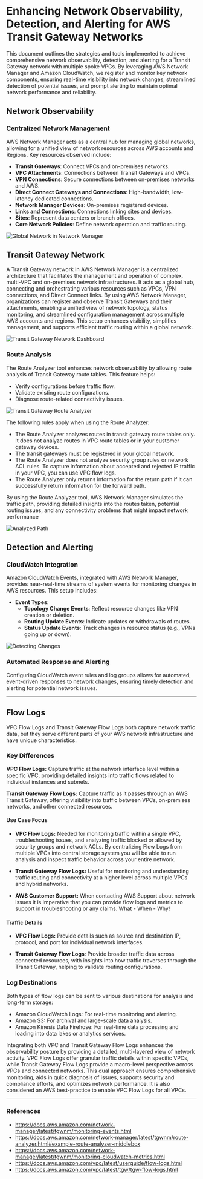 # Enhancing Network Observability, Detection, and Alerting for AWS Transit Gateway Networks

This document outlines the strategies and tools implemented to achieve comprehensive network observability, detection, and alerting for a Transit Gateway network with multiple spoke VPCs. By leveraging AWS Network Manager and Amazon CloudWatch, we register and monitor key network components, ensuring real-time visibility into network changes, streamlined detection of potential issues, and prompt alerting to maintain optimal network performance and reliability.

## Network Observability

### Centralized Network Management

AWS Network Manager acts as a central hub for managing global networks, allowing for a unified view of network resources across AWS accounts and Regions. Key resources observed include:

- **Transit Gateways**: Connect VPCs and on-premises networks.
- **VPC Attachments**: Connections between Transit Gateways and VPCs.
- **VPN Connections**: Secure connections between on-premises networks and AWS.
- **Direct Connect Gateways and Connections**: High-bandwidth, low-latency dedicated connections.
- **Network Manager Devices**: On-premises registered devices.
- **Links and Connections**: Connections linking sites and devices.
- **Sites**: Represent data centers or branch offices.
- **Core Network Policies**: Define network operation and traffic routing.

![Global Network in Network Manager](./asssets/global-network.png)

## Transit Gateway Network

A Transit Gateway network in AWS Network Manager is a centralized architecture that facilitates the management and operation of complex, multi-VPC and on-premises network infrastructures. It acts as a global hub, connecting and orchestrating various resources such as VPCs, VPN connections, and Direct Connect links. By using AWS Network Manager, organizations can register and observe Transit Gateways and their attachments, enabling a unified view of network topology, status monitoring, and streamlined configuration management across multiple AWS accounts and regions. This setup enhances visibility, simplifies management, and supports efficient traffic routing within a global network.

![Transit Gateway Network Dashboard](./asssets/transit-gateway-network.png)

### Route Analysis

The Route Analyzer tool enhances network observability by allowing route analysis of Transit Gateway route tables. This feature helps:

- Verify configurations before traffic flow.
- Validate existing route configurations.
- Diagnose route-related connectivity issues.

![Transit Gateway Route Analyzer](./asssets/route-analyzer.png)

The following rules apply when using the Route Analyzer:

- The Route Analyzer analyzes routes in transit gateway route tables only. It does not analyze routes in VPC route tables or in your customer gateway devices.
- The transit gateways must be registered in your global network.
- The Route Analyzer does not analyze security group rules or network ACL rules. To capture information about accepted and rejected IP traffic in your VPC, you can use VPC flow logs.
- The Route Analyzer only returns information for the return path if it can successfully return information for the forward path.

By using the Route Analyzer tool, AWS Network Manager simulates the traffic path, providing detailed insights into the routes taken, potential routing issues, and any connectivity problems that might impact network performance

![Analyzed Path](./asssets/route-analyzer-path.png)

## Detection and Alerting

### CloudWatch Integration

Amazon CloudWatch Events, integrated with AWS Network Manager, provides near-real-time streams of system events for monitoring changes in AWS resources. This setup includes:

- **Event Types**:
  - **Topology Change Events**: Reflect resource changes like VPN creation or deletion.
  - **Routing Update Events**: Indicate updates or withdrawals of routes.
  - **Status Update Events**: Track changes in resource status (e.g., VPNs going up or down).

![Detecting Changes](./asssets/route-change-event.png)

### Automated Response and Alerting

Configuring CloudWatch event rules and log groups allows for automated, event-driven responses to network changes, ensuring timely detection and alerting for potential network issues.

---

## Flow Logs

VPC Flow Logs and Transit Gateway Flow Logs both capture network traffic data, but they serve different parts of your AWS network infrastructure and have unique characteristics.

### Key Differences

**VPC Flow Logs:** Capture traffic at the network interface level within a specific VPC, providing detailed insights into traffic flows related to individual instances and subnets.

**Transit Gateway Flow Logs:** Capture traffic as it passes through an AWS Transit Gateway, offering visibility into traffic between VPCs, on-premises networks, and other connected resources.

#### Use Case Focus

- **VPC Flow Logs:** Needed for monitoring traffic within a single VPC, troubleshooting issues, and analyzing traffic blocked or allowed by security groups and network ACLs. By centralizing Flow Logs from multiple VPCs into central storage system you will be able to run analysis and inspect traffic behavior across your entire network.

- **Transit Gateway Flow Logs:** Useful for monitoring and understanding traffic routing and connectivity at a higher level across multiple VPCs and hybrid networks.

- **AWS Customer Support:** When contacting AWS Support about network issues it is imperative that you can provide flow logs and metrics to support in troubleshooting or any claims. What - When - Why!

#### Traffic Details

- **VPC Flow Logs:** Provide details such as source and destination IP, protocol, and port for individual network interfaces.

- **Transit Gateway Flow Logs**: Provide broader traffic data across connected resources, with insights into how traffic traverses through the Transit Gateway, helping to validate routing configurations.

### Log Destinations

Both types of flow logs can be sent to various destinations for analysis and long-term storage:

- Amazon CloudWatch Logs: For real-time monitoring and alerting.
- Amazon S3: For archival and large-scale data analysis.
- Amazon Kinesis Data Firehose: For real-time data processing and loading into data lakes or analytics services.

Integrating both VPC and Transit Gateway Flow Logs enhances the observability posture by providing a detailed, multi-layered view of network activity. VPC Flow Logs offer granular traffic details within specific VPCs, while Transit Gateway Flow Logs provide a macro-level perspective across VPCs and connected networks. This dual approach ensures comprehensive monitoring, aids in quick diagnosis of issues, supports security and compliance efforts, and optimizes network performance. It is also considered an AWS best-practice to enable VPC Flow Logs for all VPCs.

---

### References

- <https://docs.aws.amazon.com/network-manager/latest/tgwnm/monitoring-events.html>
- <https://docs.aws.amazon.com/network-manager/latest/tgwnm/route-analyzer.html#example-route-analyzer-middlebox>
- <https://docs.aws.amazon.com/network-manager/latest/tgwnm/monitoring-cloudwatch-metrics.html>
- <https://docs.aws.amazon.com/vpc/latest/userguide/flow-logs.html>
- <https://docs.aws.amazon.com/vpc/latest/tgw/tgw-flow-logs.html>
